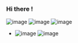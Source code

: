 ### Hi there !

![image](https://img.shields.io/badge/Amazon_AWS-FF9900?style=for-the-badge&logo=amazonaws&logoColor=white) ![image](https://img.shields.io/badge/microsoft%20azure-0089D6?style=for-the-badge&logo=microsoft-azure&logoColor=white) ![image](https://img.shields.io/badge/Google_Cloud-4285F4?style=for-the-badge&logo=google-cloud&logoColor=white)

- ![image](https://img.shields.io/badge/Python-FFD43B?style=for-the-badge&logo=python&logoColor=blue) ![image](https://www.learn-e.com/my-writing)




<!--
**brunahreis/brunahreis** is a ✨ _special_ ✨ repository because its `README.md` (this file) appears on your GitHub profile.

Here are some ideas to get you started:

- 🔭 I’m currently working on ...
- 🌱 I’m currently learning ...
- 👯 I’m looking to collaborate on ...
- 🤔 I’m looking for help with ...
- 💬 Ask me about ...
- 📫 How to reach me: ...
- 😄 Pronouns: ...
- ⚡ Fun fact: ...
-->
